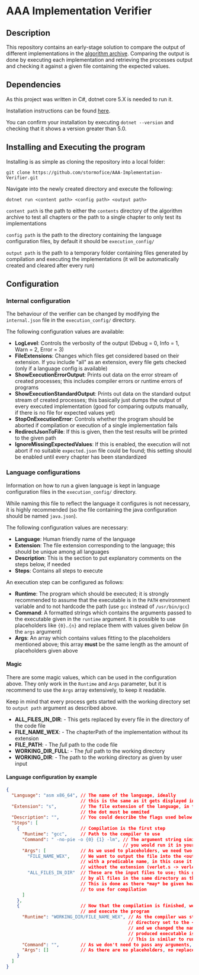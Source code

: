 # AAA Implementation Verifier

## Description
This repository contains an early-stage solution to compare the output of different implementations in the [algorithm archive](https://github.com/algorithm-archivists/algorithm-archive).
Comparing the output is done by executing each implementation and retrieving the processes output and checking it against a given file containing the expected values.

## Dependencies
As this project was written in C#, dotnet core 5.X is needed to run it.

Installation instructions can be found [here](https://docs.microsoft.com/en-us/dotnet/core/install/).

You can confirm your installation by executing ``dotnet --version`` and checking that it shows a version greater than 5.0.

## Installing and Executing the program

Installing is as simple as cloning the repository into a local folder:

``git clone https://github.com/stormofice/AAA-Implementation-Verifier.git``

Navigate into the newly created directory and execute the following:

``dotnet run <content path> <config path> <output path>``

``content path`` is the path to either the ``contents`` directory of the algorithm archive to test all chapters or the path to a single chapter to only test its implementations

``config path`` is the path to the directory containing the language configuration files, by default it should be ``execution_config/``

``output path`` is the path to a temporary folder containing files generated by compilation and executing the implementations (it will be automatically created and cleared after every run)

## Configuration

### Internal configuration

The behaviour of the verifier can be changed by modifying the ``internal.json`` file in the ``execution_config/`` directory.

The following configuration values are available:
* **LogLevel**: Controls the verbosity of the output (Debug = 0, Info = 1, Warn = 2, Error = 3)
* **FileExtensions**: Changes which files get considered based on their extension. If you include "all" as an extension, every file gets checked (only if a language config is available)
* **ShowExecutionErrorOutput**: Prints out data on the error stream of created processes; this includes compiler errors or runtime errors of programs
* **ShowExecutionStandardOutput**: Prints out data on the standard output stream of created processes; this basically just dumps the output of every executed implementation (good for comparing outputs manually, if there is no file for expected values yet)
* **StopOnExecutionError**: Controls whether the program should be aborted if compilation or execution of a single implementation fails
* **RedirectJsonToFile**: If this is given, then the test results will be printed to the given path
* **IgnoreMissingExpectedValues**: If this is enabled, the execution will not abort if no suitable ``expected.json`` file could be found; this setting should be enabled until every chapter has been standardized

### Language configurations

Information on how to run a given language is kept in language configuration files in the ``execution_config/`` directory.

While naming this file to reflect the language it configures is not necessary, it is highly recommended (so the file containing the java configuration should be named ``java.json``).

The following configuration values are necessary:
* **Language**: Human friendly name of the language
* **Extension**: The file extension corresponding to the language; this should be unique among all languages
* **Description**: This is the section to put explanatory comments on the steps below, if needed
* **Steps**: Contains all steps to execute

An execution step can be configured as follows:
* **Runtime**: The program which should be executed; it is strongly recommended to assume that the executable is in the ``PATH`` environment variable and to not hardcode the path (use ``gcc`` instead of ``/usr/bin/gcc``)
* **Command**: A formatted strings which contains the arguments passed to the executable given in the ``runtime`` argument. It is possible to use placeholders like ``{0}``..``{n}`` and replace them with values given below (in the ``args`` argument)
* **Args**: An array which contains values fitting to the placeholders mentioned above; this array **must** be the same length as the amount of placeholders given above

#### Magic
There are some magic values, which can be used in the configuration above. They only work in the ``Runtime`` and ``Args`` parameter, but it is recommend to use the ``Args`` array extensively, to keep it readable.

Keep in mind that every process gets started with the working directory set to ``output path`` argument as described above.

* **ALL_FILES_IN_DIR**: - This gets replaced by every file in the directory of the code file
* **FILE_NAME_WEX**: - The chapterPath of the implementation without its extension
* **FILE_PATH**: - The *full* path to the code file
* **WORKING_DIR_FULL**: - The *full* path to the working directory
* **WORKING_DIR**: - The path to the working directory as given by user input

#### Language configuration by example
````json
{
  "Language": "asm x86_64", // The name of the language, ideally 
                            // this is the same as it gets displayed in the AAA
  "Extension": "s",         // The file extension of the language, in this case "s"; 
                            // the dot must be ommited
  "Description": "",        // You could describe the flags used below here
  "Steps": [
    {                       // Compilation is the first step
      "Runtime": "gcc",     // Path to the compiler to use
      "Command": " -no-pie -o {0} {1} -lm", // The argument string similar to how
                                            // you would run it in your terminal
      "Args": [             // As we used to placeholders, we need two arguments
        "FILE_NAME_WEX",    // We want to output the file into the <output path> directory
                            // with a predicable name, in this case it's the file name
                            // without the extension (verlet.s -> verlet)
        "ALL_FILES_IN_DIR"  // These are the input files to use; this gets replaced
                            // by all files in the same directory as the original asm file.
                            // This is done as there *may* be given headers or object files
                            // to use for compilation
      ]
    },
    {                       // Now that the compilation is finished, we can go ahead 
                            // and execute the program
      "Runtime": "WORKING_DIR/FILE_NAME_WEX", // As the compiler was started with its working
                                              // directory set to the <output path> directory
                                              // and we changed the name, we know where the
                                              // produced executable is
                                              // This is similar to runnig ./verlet in your terminal
      "Command": "",        // As we don't need to pass any arguments, this can stay empty
      "Args": []            // As there are no placeholders, no replacements are needed
    }
  ]
}
````
